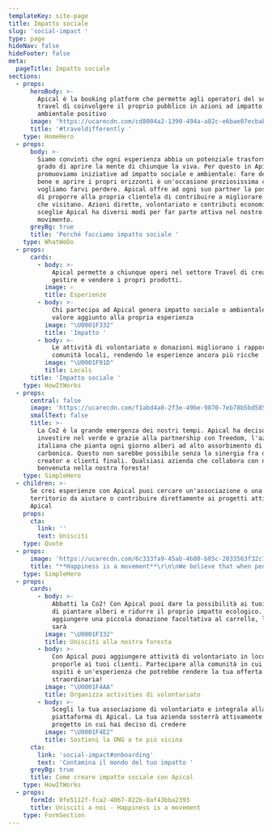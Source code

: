 ```yaml
---
templateKey: site-page
title: Impatto sociale
slug: 'social-impact '
type: page
hideNav: false
hideFooter: false
meta:
  pageTitle: Impatto sociale
sections:
  - props:
      heroBody: >-
        Apical è la booking platform che permette agli operatori del settore
        travel di coinvolgere il proprio pubblico in azioni ad impatto sociale e
        ambientale positivo
      image: 'https://ucarecdn.com/cd8004a2-1390-494a-a82c-e6bae07ecbab/'
      title: '#traveldifferently '
    type: HomeHero
  - props:
      body: >-
        Siamo convinti che ogni esperienza abbia un potenziale trasformativo in
        grado di aprire la mente di chiunque la viva. Per questo in Apical
        promuoviamo iniziative ad impatto sociale e ambientale: fare del bene fa
        bene e aprire i propri orizzonti è un'occasione preziosissima che non
        vogliamo farvi perdere. Apical offre ad ogni suo partner la possibilità
        di proporre alla propria clientela di contribuire a migliorare i luoghi
        che visitano. Azioni dirette, volontariato e contributi economici: chi
        sceglie Apical ha diversi modi per far parte attiva nel nostro
        movimento. 
      greyBg: true
      title: 'Perché facciamo impatto sociale '
    type: WhatWeDo
  - props:
      cards:
        - body: >-
            Apical permette a chiunque operi nel settore Travel di creare,
            gestire e vendere i propri prodotti. 
          image: ✍️
          title: Esperienze
        - body: >-
            Chi partecipa ad Apical genera impatto sociale o ambientale. Un
            valore aggiunto alla propria esperienza
          image: "\U0001F332"
          title: 'Impatto '
        - body: >-
            Le attività di volontariato o donazioni migliorano i rapporti con le
            comunità locali, rendendo le esperienze ancora più ricche
          image: "\U0001F91D"
          title: Locals
      title: 'Impatto sociale '
    type: HowItWorks
  - props:
      central: false
      image: 'https://ucarecdn.com/f1abd4a8-2f3e-49be-9870-7eb78b5bd585/'
      smallText: false
      title: >-
        La Co2 è la grande emergenza dei nostri tempi. Apical ha deciso di
        investire nel verde e grazie alla partnership con Treedom, l'azienda
        italiana che pianta ogni giorno alberi ad alto assorbimento di anidride
        carbonica. Questo non sarebbe possibile senza la sinergia fra di noi,
        creator e clienti finali. Qualsiasi azienda che collabora con noi è
        benvenuta nella nostra foresta! 
    type: SimpleHero
  - children: >-
      Se crei esperienze con Apical puoi cercare un'associazione o una ONG sul
      territorio da aiutare o contribuire direttamente ai progetti attivi di
      Apical 
    props:
      cta:
        link: ''
        text: Unisciti
    type: Quote
  - props:
      image: 'https://ucarecdn.com/6c333fa9-45ab-4b80-b85c-2033563f32c7/'
      title: "**Happiness is a movement**\r\n\nWe believe that when people share their energy into an intense experience they naturally become more open-minded, curious and able to understand one another. Experience Creators have the power to change people’s life. Apical is here to support them. Join our mission\r\n\n\rNicola Zanola, CEO"
    type: SimpleHero
  - props:
      cards:
        - body: >-
            Abbatti la Co2! Con Apical puoi dare la possibilità ai tuoi clienti
            di piantare alberi e ridurre il proprio impatto ecologico. Basterà
            aggiungere una piccola donazione facoltativa al carrello, l'albero
            sarà 
          image: "\U0001F332"
          title: Unisciti alla nostra foresta
        - body: >-
            Con Apical puoi aggiungere attività di volontariato in loco e
            proporle ai tuoi clienti. Partecipare alla comunità in cui si è
            ospiti è un'esperienza che potrebbe rendere la tua offerta davvero
            straordinaria!  
          image: "\U0001F4AA"
          title: Organizza activities di volontariato
        - body: >-
            Scegli la tua associazione di volontariato e integrala alla tua
            piattaforma di Apical. La tua azienda sosterrà attivamente il
            progetto in cui hai deciso di credere
          image: "\U0001F4E2"
          title: Sostieni la ONG a te più vicina
      cta:
        link: 'social-impact#onboarding'
        text: 'Contamina il mondo del tuo impatto '
      greyBg: true
      title: Come creare impatto sociale con Apical
    type: HowItWorks
  - props:
      formId: 0fe5112f-fca2-4067-822b-0af43bba2393
      title: Unisciti a noi - Happiness is a movement
    type: FormSection
---
```


